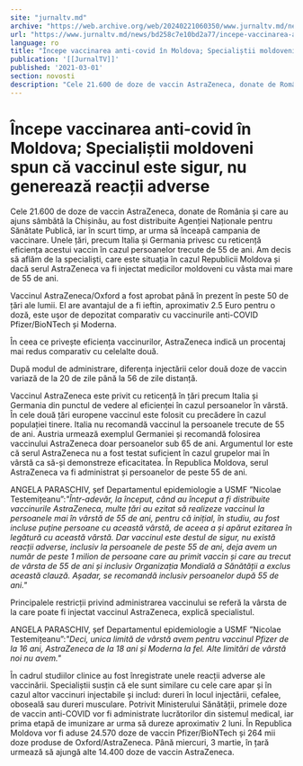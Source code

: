 ```yaml
---
site: "jurnaltv.md"
archive: "https://web.archive.org/web/20240221060350/www.jurnaltv.md/news/bd258c7e10bd2a77/incepe-vaccinarea-anti-covid-in-moldova-specialistii-moldoveni-spun-ca-vaccinul-este-sigur-nu-genereaza-reactii-adverse.html"
url: "https://www.jurnaltv.md/news/bd258c7e10bd2a77/incepe-vaccinarea-anti-covid-in-moldova-specialistii-moldoveni-spun-ca-vaccinul-este-sigur-nu-genereaza-reactii-adverse.html"
language: ro
title: "Începe vaccinarea anti-covid în Moldova; Specialiștii moldoveni spun că vaccinul este sigur, nu generează reacții adverse"
publication: '[[JurnalTV]]'
published: '2021-03-01'
section: novosti
description: "Cele 21.600 de doze de vaccin AstraZeneca, donate de România și care au ajuns sâmbătă la Chișinău, au fost distribuite Agenției Naționale pentru Sănătate Publică, iar în scurt timp, ar urma să înceapă campania de vaccinare. Unele țări, precum Italia și Germania privesc cu reticență eficiența acestui vaccin în cazul persoanelor trecute de 55 de ani. Am decis să aflăm de la specialiști, care este situația în cazul Republicii Moldova și dacă serul AstraZeneca va fi injectat medicilor moldoveni cu vâsta mai mare de 55 de ani."
---
```


# Începe vaccinarea anti-covid în Moldova; Specialiștii moldoveni spun că vaccinul este sigur, nu generează reacții adverse

Cele 21.600 de doze de vaccin AstraZeneca, donate de România și care au ajuns sâmbătă la Chișinău, au fost distribuite Agenției Naționale pentru Sănătate Publică, iar în scurt timp, ar urma să înceapă campania de vaccinare. Unele țări, precum Italia și Germania privesc cu reticență eficiența acestui vaccin în cazul persoanelor trecute de 55 de ani. Am decis să aflăm de la specialiști, care este situația în cazul Republicii Moldova și dacă serul AstraZeneca va fi injectat medicilor moldoveni cu vâsta mai mare de 55 de ani.

Vaccinul AstraZeneca/Oxford a fost aprobat până în prezent în peste 50 de țări ale lumii. El are avantajul de a fi ieftin, aproximativ 2.5 Euro pentru o doză, este uşor de depozitat comparativ cu vaccinurile anti-COVID Pfizer/BioNTech și Moderna.

În ceea ce privește eficiența vaccinurilor, AstraZeneca indică un procentaj mai redus comparativ cu celelalte două.

După modul de administrare, diferența injectării celor două doze de vaccin variază de la 20 de zile până la 56 de zile distanță.

Vaccinul AstraZeneca este privit cu reticență în țări precum Italia și Germania din punctul de vedere al eficienței în cazul persoanelor în vârstă. În cele două țări europene vaccinul este folosit cu precădere în cazul populației tinere. Italia nu recomandă vaccinul la persoanele trecute de 55 de ani. Austria urmează exemplul Germaniei și recomandă folosirea vaccinului AstraZeneca doar persoanelor sub 65 de ani. Argumentul lor este că serul AstraZeneca nu a fost testat suficient în cazul grupelor mai în vârstă ca să-și demonstreze eficacitatea. În Republica Moldova, serul AstraZeneca va fi administrat și persoanelor de peste 55 de ani.

ANGELA PARASCHIV, șef Departamentul epidemiologie a USMF ”Nicolae Testemițeanu”:*"Într-adevăr, la început, când au început a fi distribuite vaccinurile AstraZeneca, multe țări au ezitat să realizeze vaccinul la persoanele mai în vârstă de 55 de ani, pentru că inițial, în studiu, au fost incluse puține persoane cu această vârstă, de aceea a și apărut ezitarea în legătură cu această vârstă. Dar vaccinul este destul de sigur, nu există reacții adverse, inclusiv la persoanele de peste 55 de ani, deja avem un număr de peste 1 milion de persoane care au primit vaccin și care au trecut de vârsta de 55 de ani și inclusiv Organizația Mondială a Sănătății a exclus această clauză. Așadar, se recomandă inclusiv persoanelor după 55 de ani."*

Principalele restricții privind administrarea vaccinului se referă la vârsta de la care poate fi injectat vaccinul AstraZeneca, explică specialistul.

ANGELA PARASCHIV, șef Departamentul epidemiologie a USMF ”Nicolae Testemițeanu”:*"Deci, unica limită de vârstă avem pentru vaccinul Pfizer de la 16 ani, AstraZeneca de la 18 ani și Moderna la fel. Alte limitări de vârstă noi nu avem."*

În cadrul studiilor clinice au fost înregistrate unele reacții adverse ale vaccinării. Specialiștii susțin că ele sunt similare cu cele care apar și în cazul altor vaccinuri injectabile și includ: dureri în locul injectării, cefalee, oboseală sau dureri musculare. Potrivit Ministerului Sănătății, primele doze de vaccin anti-COVID vor fi administrate lucrătorilor din sistemul medical, iar prima etapă de imunizare ar urma să dureze aproximativ 2 luni. În Republica Moldova vor fi aduse 24.570 doze de vaccin Pfizer/BioNTech și 264 mii doze produse de Oxford/AstraZeneca. Până miercuri, 3 martie, în țară urmează să ajungă alte 14.400 doze de vaccin AstraZeneca.